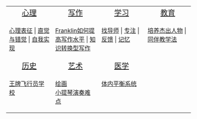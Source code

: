 <table>
<tr valign="top" align="center">
    <td width="25%">
    <a style="font-size:20px", href="#/引用/资料/心理/">心理</a>
    </td>
    <td width="25%">
    <a style="font-size:20px", href="#/引用/资料/写作/">写作</a>
    </td>
    <td width="25%">
    <a style="font-size:20px", href="#/引用/资料/学习/">学习</a>
    </td>
    <td width="25%">
    <a style="font-size:20px", href="#/引用/资料/教育/">教育</a>
    </td>
</tr>
<tr valign="top">
    <td width="25%">
    <p>
    <a href="#/引用/资料/心理/心理表征.md">心理表征</a> | <a href="#/引用/资料/心理/直觉与错觉.md">直觉与错觉</a> | <a href="#/引用/资料/心理/自我实现.md">自我实现</a><br/>
    </p>
    </td>
    <td width="25%">
    <p>
    <a href="#/引用/资料/写作/Franklin如何提高写作水平.md">Franklin如何提高写作水平</a> | <a href="#/引用/资料/写作/知识转换型写作.md">知识转换型写作</a><br/>
    </p>
    </td>
    <td width="25%">
    <p>
    <a href="#/引用/资料/学习/找导师.md">找导师</a> | <a href="#/引用/资料/学习/专注.md">专注</a> | <a href="#/引用/资料/学习/反馈.md">反馈</a> | <a href="#/引用/资料/学习/记忆.md">记忆</a><br/>
    </p>
    </td>
    <td width="25%">
    <p>
    <a href="#/引用/资料/教育/培养杰出人物.md">培养杰出人物</a> | <a href="#/引用/资料/教育/同伴教学法.md">同伴教学法</a><br/>
    </p>
    </td>
</tr>
<tr valign="top" align="center">
    <td width="25%">
    <a style="font-size:20px", href="#/引用/资料/历史/">历史</a>
    </td>
    <td width="25%">
    <a style="font-size:20px", href="#/引用/资料/艺术/">艺术</a>
    </td>
    <td width="25%">
    <a style="font-size:20px", href="#/引用/资料/医学/">医学</a>
</tr>
<tr valign="top">
    <td width="25%">
    <p>
    <a href="https://yamaeye.pages.dev/newspaper/public/2022-10-13/专业/航空/王牌飞行员学校/">王牌飞行员学校</a><br/>
    </p>
    </td>
    <td width="25%">
    <p>
    <a href="#/引用/资料/艺术/绘画.md">绘画</a><br/>
    <a href="https://izydplk815.feishu.cn/docx/doxcnkkwIYLchM5RPOy8Na9lnkf">小提琴演奏难点</a><br/>
    </p>
    </td>
    <td width="25%">
    <p>
    <a href="https://izydplk815.feishu.cn/docx/doxcnnZiQfKJPGFbvWJB6GLAr6d">体内平衡系统</a><br/>
    </p>
    </td>
</tr>
</table>